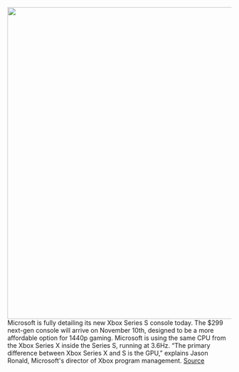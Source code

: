 <img src='https://cdn.vox-cdn.com/thumbor/VjFA7qEQRBHahuZa30O8gGpkt_U=/0x0:1536x864/1200x800/filters:focal(646x310:890x554)/cdn.vox-cdn.com/uploads/chorus_image/image/67375448/XboxSeriesS_HERO.0.jpg' width='700px' /><br/>
Microsoft is fully detailing its new Xbox Series S console today. The $299 next-gen console will arrive on November 10th, designed to be a more affordable option for 1440p gaming. Microsoft is using the same CPU from the Xbox Series X inside the Series S, running at 3.6Hz. “The primary difference between Xbox Series X and S is the GPU,” explains Jason Ronald, Microsoft's director of Xbox program management.
<a href='https://www.theverge.com/2020/9/9/21428792/microsoft-xbox-series-s-specs-cpu-teraflops-performance-gpu'> Source <a/>